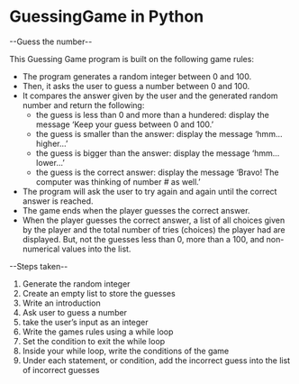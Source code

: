 # GuessingGame  in Python

--Guess the number--

This Guessing Game program is built on the following game rules: 
- The program generates a random integer between 0 and 100. 
- Then, it asks the user to guess a number between 0 and 100. 
- It compares the answer given by the user and the generated random number and return the following: 
    * the guess is less than 0 and more than a hundered: display the message ‘Keep your guess between 0 and 100.’ 
    * the guess is smaller than the answer: display the message ‘hmm…higher…’ 
    * the guess is bigger than the answer: display the message ‘hmm…lower…’ 
    * the guess is the correct answer: display the message ‘Bravo! The computer was thinking of number _#_ as well.’ 
- The program will ask the user to try again and again until the
correct answer is reached. 
- The game ends when the player guesses the correct answer. 
- When the player guesses the correct answer, a list of all choices given by the player and the total
number of tries (choices) the player had are displayed. But, not the guesses less than 0, more than a
100, and non-numerical values into the list.


--Steps taken--
1. Generate the random integer
2. Create an empty list to store the guesses
3. Write an introduction
4. Ask user to guess a number
5. take the user’s input as an integer
6. Write the games rules using a while loop
7. Set the condition to exit the while loop
8. Inside your while loop, write the conditions of the game
9. Under each statement, or condition, add the incorrect guess into the list of incorrect guesses
